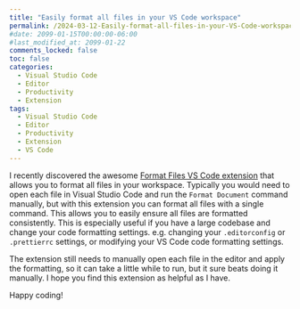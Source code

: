 ```yaml
---
title: "Easily format all files in your VS Code workspace"
permalink: /2024-03-12-Easily-format-all-files-in-your-VS-Code-workspace/
#date: 2099-01-15T00:00:00-06:00
#last_modified_at: 2099-01-22
comments_locked: false
toc: false
categories:
  - Visual Studio Code
  - Editor
  - Productivity
  - Extension
tags:
  - Visual Studio Code
  - Editor
  - Productivity
  - Extension
  - VS Code
---
```


I recently discovered the awesome [Format Files VS Code extension](https://marketplace.visualstudio.com/items?itemName=jbockle.jbockle-format-files) that allows you to format all files in your workspace.
Typically you would need to open each file in Visual Studio Code and run the `Format Document` command manually, but with this extension you can format all files with a single command.
This allows you to easily ensure all files are formatted consistently.
This is especially useful if you have a large codebase and change your code formatting settings.
e.g. changing your `.editorconfig` or `.prettierrc` settings, or modifying your VS Code code formatting settings.

The extension still needs to manually open each file in the editor and apply the formatting, so it can take a little while to run, but it sure beats doing it manually.
I hope you find this extension as helpful as I have.

Happy coding!

